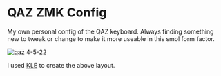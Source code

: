 # QAZ ZMK Config
My own personal config of the QAZ keyboard. Always finding something new to tweak or change to make it more useable in this smol form factor.

![qaz 4-5-22](https://user-images.githubusercontent.com/19944156/161733786-6e169fa1-ce54-494e-85fa-ae7de644aca8.png)

I used [KLE](http://www.keyboard-layout-editor.com/) to create the above layout.
